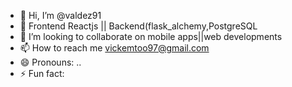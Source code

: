 - 👋 Hi, I’m @valdez91
- 🌱 Frontend Reactjs || Backend(flask_alchemy,PostgreSQL
- 💞️ I’m looking to collaborate on mobile apps||web developments
- 📫 How to reach me vickemtoo97@gmail.com
- 😄 Pronouns: ..
- ⚡ Fun fact:

<!---
valdez91/valdez91 is a ✨ special ✨ repository because its `README.md` (this file) appears on your GitHub profile.
You can click the Preview link to take a look at your changes.
--->
